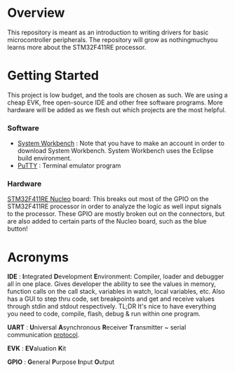 # Overview 
This repository is meant as an introduction to writing drivers for basic microcontroller peripherals. The repository will grow as nothingmuchyou learns more about the STM32F411RE processor. 

# Getting Started
This project is low budget, and the tools are chosen as such. We are using a cheap EVK, free open-source IDE and other free software programs. More hardware will be added as we flesh out which projects are the most helpful. 

### Software 

* [System Workbench](https://www.openstm32.org/HomePage) : Note that you have to make an account in order to download System Workbench. System Workbench uses the Eclipse build environment. 
* [PuTTY](https://www.chiark.greenend.org.uk/~sgtatham/putty/latest.html) : Terminal emulator program 

### Hardware
[STM32F411RE Nucleo](https://www.st.com/en/evaluation-tools/nucleo-f411re.html) board: This breaks out most of the GPIO on the STM32F411RE processor in order to analyze the logic as well input signals to the processor. These GPIO are mostly broken out on the connectors, but are also added to certain parts of the Nucleo board, such as the blue button! 

# Acronyms

**IDE** : **I**ntegrated **D**evelopment **E**nvironment: Compiler, loader and debugger all in one place. Gives developer the ability to see the values in memory, function calls on the call stack, variables in watch, local variables, etc. Also has a GUI to step thru code, set breakpoints and get and receive values through stdin and stdout respectively. TL;DR It's nice to have everything you need to code, compile, flash, debug & run within one program.

**UART** : **U**niversal **A**synchronous **R**eceiver **T**ransmitter ~ serial communication [protocol](https://en.wikipedia.org/wiki/Universal_asynchronous_receiver-transmitter). 

**EVK** : **EV**aluation **K**it 

**GPIO** : **G**eneral **P**urpose **I**nput **O**utput 

